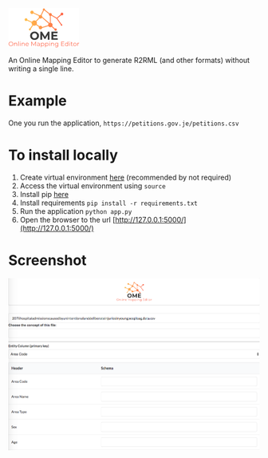 ![OME](https://github.com/ahmad88me/OME/raw/master/logo.png)

An Online Mapping Editor to generate R2RML (and other formats) without writing a single line.


# Example
One you run the application,
`https://petitions.gov.je/petitions.csv`


# To install locally
1. Create virtual environment [here](https://docs.python-guide.org/dev/virtualenvs/) (recommended by not required)
2. Access the virtual environment using `source`
2. Install pip [here](https://pip.pypa.io/en/stable/installing/)
3. Install requirements ``` pip install -r requirements.txt ```
4. Run the application ``` python app.py ```
5. Open the browser to the url [http://127.0.0.1:5000/](http://127.0.0.1:5000/)


# Screenshot
![screenshot](https://github.com/ahmad88me/OME/raw/master/screenshot.png)
